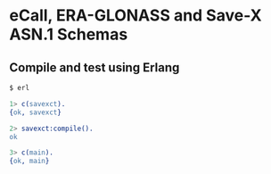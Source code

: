 # eCall, ERA-GLONASS and Save-X ASN.1 Schemas

## Compile and test using Erlang

```bash
$ erl
```

```erlang
1> c(savexct).
{ok, savexct}

2> savexct:compile().
ok

3> c(main).
{ok, main}
```
